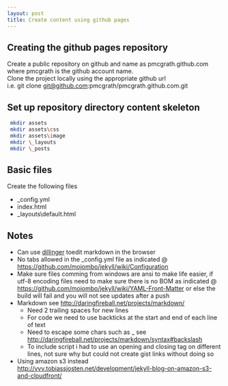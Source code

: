 ```yaml
---
layout: post
title: Create content using github pages
---
```


## Creating the github pages repository
Create a public repository on github and name as pmcgrath.github.com where pmcgrath is the github account name.  
Clone the project locally using the appropriate github url  
i.e. git clone git@github.com:pmcgrath/pmcgrath.github.com.git


## Set up repository directory content skeleton
```bash
 mkdir assets
 mkdir assets\css
 mkdir assets\image 
 mkdir \_layouts
 mkdir \_posts
```


## Basic files
Create the following files
- \_config.yml
- index.html
- \_layouts\default.html


## Notes
- Can use [dillinger](http://dillinger.io/) toedit markdown in the browser
- No tabs allowed in the \_config.yml file as indicated @ https://github.com/mojombo/jekyll/wiki/Configuration
- Make sure files comming from windows are ansi to make life easier, if utf-8 encoding files need to make sure there is no BOM as indicated @ https://github.com/mojombo/jekyll/wiki/YAML-Front-Matter or else the build will fail and you will not see updates after a push
- Markdown see http://daringfireball.net/projects/markdown/
  * Need 2 trailing spaces for new lines
  * For code we need to use backticks at the start and end of each line of text
  * Need to escape some chars such as \_ see http://daringfireball.net/projects/markdown/syntax#backslash
  * To include script i had to use an opening and closing tag on different lines, not sure why but could not create gist links without doing so
- Using amazon s3 instead http://vvv.tobiassjosten.net/development/jekyll-blog-on-amazon-s3-and-cloudfront/
